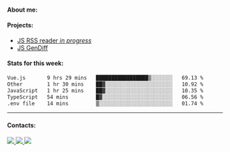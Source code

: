 #### About me:

#### Projects:
- [JS RSS reader *in progress*](https://github.com/GKoil/frontend-project-lvl3)
- [JS GenDiff](https://github.com/GKoil/GenDiff)

#### Stats for this week:
<!--START_SECTION:waka-->

```txt
Vue.js       9 hrs 29 mins   █████████████████▒░░░░░░░   69.13 %
Other        1 hr 30 mins    ██▓░░░░░░░░░░░░░░░░░░░░░░   10.92 %
JavaScript   1 hr 25 mins    ██▓░░░░░░░░░░░░░░░░░░░░░░   10.35 %
TypeScript   54 mins         █▓░░░░░░░░░░░░░░░░░░░░░░░   06.56 %
.env file    14 mins         ▒░░░░░░░░░░░░░░░░░░░░░░░░   01.74 %
```

<!--END_SECTION:waka-->
---
#### Contacts:

<a target='_blank' title='LinkedIn' href="https://www.linkedin.com/in/gkoil/">
  <img src="https://img.shields.io/badge/LinkedIn-0077B5?style=for-the-badge&logo=linkedin&logoColor=white" />
</a>
<a target='_blank' title='Telegram' href="https://t.me/gkoil">
  <img src="https://img.shields.io/badge/Telegram-2CA5E0?style=for-the-badge&logo=telegram&logoColor=white" />
</a>
<a target='_blank' title='Gmail' href="mailto: gk.grigorev@gmail.com">
  <img src="https://img.shields.io/badge/Gmail-D14836?style=for-the-badge&logo=gmail&logoColor=white" />
</a>

